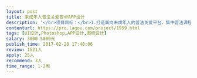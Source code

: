 ```yaml
---                
layout: post       
title: 未成年人普法关爱安卓APP设计           
description: '</br>项目目标：</br>1.打造面向未成年人的普法关爱平台，集中普法课程和志愿者讲师信息；组织普法知识宣传和竞赛活动；破解计划实施后新的工作瓶颈，将校园普法工作由规范化、精细化、体系化向碎片化、常态化拓展。</br>2.积极通过信息化载体，创新开展涉罪未成年人的帮教关爱工作，并为刑事执行和民行未成年检察工作开辟通道，展开试点。</br>３.建立涉罪未成年人数据库和未成年人（青少年）普法需求数据库，跟踪关爱教育引导。</br></br>详细需求沟通</br>设计内容：</br>1.app的iCON</br>2.启动图片一个</br>3.app的UI大概20页内</br></br>需求大部分已经清楚，但细节有些不清楚，希望设计过程中能帮忙完善产品细节，设计风格最好能使用安卓的Material Design，符合安卓的交互体验。</br>提供半个月的质保期，有耐心能帮助修改UI内容，长期项目若合作愉快可以长期合作。</br>'     
contenturl: https://pro.lagou.com/project/1959.html      
tags: [UI设计,Photoshop,APP设计,图标设计]            
salary: 3000-5000元          
publish_time: 2017-02-20 17:40:06         
review: 1521人                   
apply: 25人                   
recommend: 3人                   
time_range: 1-2周              
---                 
```

